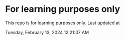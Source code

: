 # For learning purposes only
This repo is for learning purposes only.
Last updated at

Tuesday, February 13, 2024 12:21:07 AM

